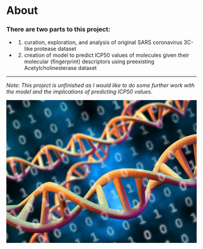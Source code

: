 # About
### There are two parts to this project: 
- 1. curation, exploration, and analysis of original SARS coronavirus 3C-like protease dataset
- 2. creation of model to predict ICP50 values of molecules given their molecular (fingerprint) descriptors using preexisting Acetylcholinesterase dataset
---
*Note: This project is unfinished as I would like to do some further work with the model and the implications of predicting ICP50 values.*

![txt](https://github.com/StuartWaller/bioinformatics-project/blob/master/dna.jpg)

